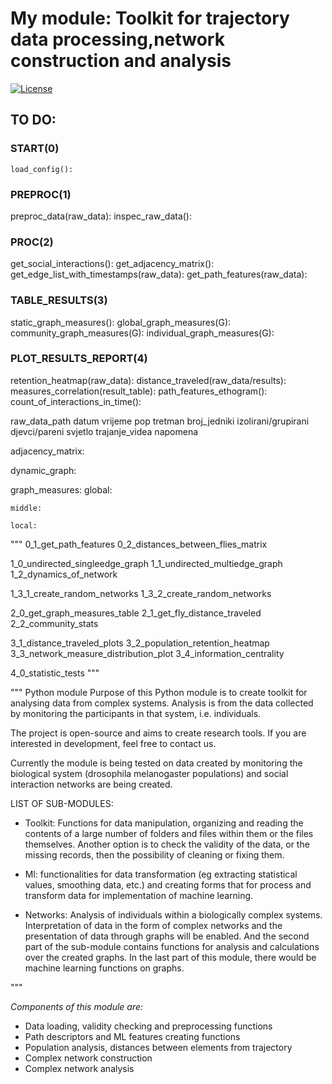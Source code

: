 # My module: Toolkit for trajectory data processing,network construction and analysis

[![License](https://img.shields.io/badge/license-BSD--3%20Clause-green)](https://github.com/milanXpetrovic/my_module/blob/main/LICENSE)


## TO DO:

### START(0)
    load_config():

### PREPROC(1)
preproc_data(raw_data):
inspec_raw_data():


### PROC(2)
get_social_interactions():
get_adjacency_matrix():
get_edge_list_with_timestamps(raw_data): 
get_path_features(raw_data): 


### TABLE_RESULTS(3)
static_graph_measures():
    global_graph_measures(G): 
    community_graph_measures(G):
    individual_graph_measures(G):


### PLOT_RESULTS_REPORT(4)
retention_heatmap(raw_data): 
distance_traveled(raw_data/results):
measures_correlation(result_table):
path_features_ethogram():
count_of_interactions_in_time():


raw_data_path
datum
vrijeme
pop
tretman
broj_jedniki
izolirani/grupirani
djevci/pareni
svjetlo
trajanje_videa
napomena 

adjacency_matrix:

dynamic_graph:

graph_measures:
    global:

    middle:

    local:

"""
0_1_get_path_features
0_2_distances_between_flies_matrix

1_0_undirected_singleedge_graph
1_1_undirected_multiedge_graph
1_2_dynamics_of_network

1_3_1_create_random_networks
1_3_2_create_random_networks 

2_0_get_graph_measures_table
2_1_get_fly_distance_traveled
2_2_community_stats

3_1_distance_traveled_plots
3_2_population_retention_heatmap
3_3_network_measure_distribution_plot
3_4_information_centrality

4_0_statistic_tests
"""


"""
Python module
Purpose of this Python module is to create toolkit for analysing data from
complex systems. Analysis is from the data collected by monitoring the participants
in that system, i.e. individuals. 

The project is open-source and aims to create research tools.
If you are interested in development, feel free to contact us.

Currently the module is being tested on data created by monitoring the biological
system (drosophila melanogaster populations) and social interaction networks are being created.

LIST OF SUB-MODULES:

- Toolkit: Functions for data manipulation, organizing and reading the
contents of a large number of folders and files within them or the files themselves.
Another option is to check the validity of the data, or the missing records, 
then the possibility of cleaning or fixing them.

- Ml: functionalities for data transformation (eg extracting statistical values,
smoothing data, etc.) and creating forms that for process and transform data 
for implementation of machine learning.

- Networks: Analysis of individuals within a biologically complex systems.
Interpretation of data in the form of complex networks and the presentation
of data through graphs will be enabled. And the second part of the sub-module
contains functions for analysis and calculations over the created graphs.
In the last part of this module, there would be machine learning functions on graphs.

"""

*Components of this module are:*
- Data loading, validity checking and preprocessing functions
- Path descriptors and ML features creating functions
- Population analysis, distances between elements from trajectory
- Complex network construction
- Complex network analysis
